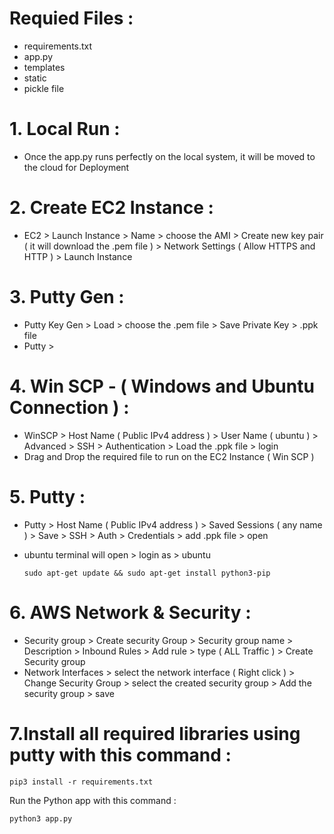 # Requied Files :
- requirements.txt
- app.py
- templates
- static
- pickle file



# 1. Local Run :
- Once the app.py runs perfectly on the local system, it will be moved to the cloud for Deployment
# 2. Create EC2 Instance :
- EC2 > Launch Instance > Name > choose the AMI > Create new key pair ( it will download the .pem file ) > Network Settings ( Allow HTTPS and HTTP ) > Launch Instance
# 3. Putty Gen :
- Putty Key Gen > Load > choose the .pem file > Save Private Key > .ppk file
- Putty >
# 4. Win SCP - ( Windows and Ubuntu Connection ) :
- WinSCP > Host Name ( Public IPv4 address ) > User Name ( ubuntu ) > Advanced > SSH > Authentication > Load the .ppk file > login
- Drag and Drop the required file to run on the EC2 Instance ( Win SCP )
# 5. Putty :
- Putty > Host Name ( Public IPv4 address ) > Saved Sessions ( any name ) > Save > SSH > Auth > Credentials > add .ppk file > open 
- ubuntu terminal will open > login as > ubuntu

      sudo apt-get update && sudo apt-get install python3-pip
      
# 6. AWS Network & Security :
- Security group > Create security Group > Security group name > Description > Inbound Rules > Add rule > type ( ALL Traffic ) > Create Security group
- Network Interfaces > select the network interface ( Right click ) > Change Security Group > select the created security group > Add the security group > save
# 7.Install all required libraries using putty with this command :
    
    pip3 install -r requirements.txt
Run the Python app with this command :

    python3 app.py
